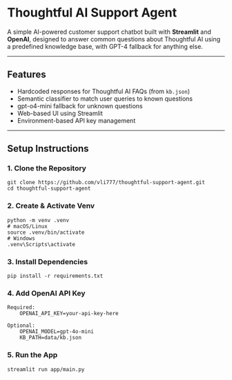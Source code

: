 # Thoughtful AI Support Agent

A simple AI-powered customer support chatbot built with **Streamlit** and **OpenAI**, designed to answer common questions about Thoughtful AI using a predefined knowledge base, with GPT-4 fallback for anything else.

---

## Features

- Hardcoded responses for Thoughtful AI FAQs (from `kb.json`)
- Semantic classifier to match user queries to known questions
- gpt-o4-mini fallback for unknown questions
- Web-based UI using Streamlit
- Environment-based API key management

---

## Setup Instructions

### 1. Clone the Repository

```
git clone https://github.com/vli777/thoughtful-support-agent.git
cd thoughtful-support-agent
```

### 2. Create & Activate Venv

```
python -m venv .venv
# macOS/Linux
source .venv/bin/activate
# Windows
.venv\Scripts\activate
```

### 3. Install Dependencies

```
pip install -r requirements.txt
```

### 4. Add OpenAI API Key

```
Required:
    OPENAI_API_KEY=your-api-key-here
    
Optional:
    OPENAI_MODEL=gpt-4o-mini
    KB_PATH=data/kb.json
```

### 5. Run the App

```
streamlit run app/main.py
```
